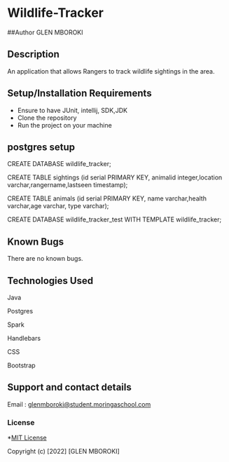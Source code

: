 # Wildlife-Tracker

##Author
GLEN MBOROKI
## Description
An application that allows Rangers to track wildlife sightings in the area.
## Setup/Installation Requirements
* Ensure to have JUnit, intellij, SDK,JDK
* Clone the repository
* Run the project on your machine

## postgres setup

CREATE DATABASE wildlife_tracker;

CREATE TABLE sightings (id serial PRIMARY KEY, animalid integer,location varchar,rangername,lastseen timestamp);

CREATE TABLE animals (id serial PRIMARY KEY, name varchar,health varchar,age varchar, type varchar);

CREATE DATABASE wildlife_tracker_test WITH TEMPLATE wildlife_tracker;


## Known Bugs
There are no known bugs.
## Technologies Used
Java

Postgres

Spark

Handlebars

CSS

Bootstrap
## Support and contact details
Email : glenmboroki@student.moringaschool.com
### License
*[MIT License]("./LICENSE")

Copyright (c) [2022] [GLEN MBOROKI]